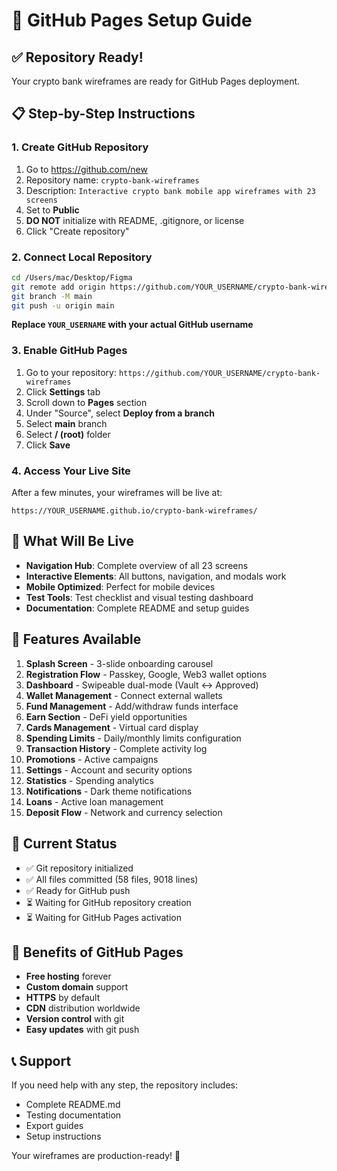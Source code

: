# 🚀 GitHub Pages Setup Guide

## ✅ Repository Ready!

Your crypto bank wireframes are ready for GitHub Pages deployment.

## 📋 Step-by-Step Instructions

### 1. Create GitHub Repository
1. Go to https://github.com/new
2. Repository name: `crypto-bank-wireframes`
3. Description: `Interactive crypto bank mobile app wireframes with 23 screens`
4. Set to **Public**
5. **DO NOT** initialize with README, .gitignore, or license
6. Click "Create repository"

### 2. Connect Local Repository
```bash
cd /Users/mac/Desktop/Figma
git remote add origin https://github.com/YOUR_USERNAME/crypto-bank-wireframes.git
git branch -M main
git push -u origin main
```

**Replace `YOUR_USERNAME` with your actual GitHub username**

### 3. Enable GitHub Pages
1. Go to your repository: `https://github.com/YOUR_USERNAME/crypto-bank-wireframes`
2. Click **Settings** tab
3. Scroll down to **Pages** section
4. Under "Source", select **Deploy from a branch**
5. Select **main** branch
6. Select **/ (root)** folder
7. Click **Save**

### 4. Access Your Live Site
After a few minutes, your wireframes will be live at:
```
https://YOUR_USERNAME.github.io/crypto-bank-wireframes/
```

## 🎯 What Will Be Live

- **Navigation Hub**: Complete overview of all 23 screens
- **Interactive Elements**: All buttons, navigation, and modals work
- **Mobile Optimized**: Perfect for mobile devices
- **Test Tools**: Test checklist and visual testing dashboard
- **Documentation**: Complete README and setup guides

## 📱 Features Available

1. **Splash Screen** - 3-slide onboarding carousel
2. **Registration Flow** - Passkey, Google, Web3 wallet options
3. **Dashboard** - Swipeable dual-mode (Vault ↔ Approved)
4. **Wallet Management** - Connect external wallets
5. **Fund Management** - Add/withdraw funds interface
6. **Earn Section** - DeFi yield opportunities
7. **Cards Management** - Virtual card display
8. **Spending Limits** - Daily/monthly limits configuration
9. **Transaction History** - Complete activity log
10. **Promotions** - Active campaigns
11. **Settings** - Account and security options
12. **Statistics** - Spending analytics
13. **Notifications** - Dark theme notifications
14. **Loans** - Active loan management
15. **Deposit Flow** - Network and currency selection

## 🔧 Current Status

- ✅ Git repository initialized
- ✅ All files committed (58 files, 9018 lines)
- ✅ Ready for GitHub push
- ⏳ Waiting for GitHub repository creation
- ⏳ Waiting for GitHub Pages activation

## 🎉 Benefits of GitHub Pages

- **Free hosting** forever
- **Custom domain** support
- **HTTPS** by default
- **CDN** distribution worldwide
- **Version control** with git
- **Easy updates** with git push

## 📞 Support

If you need help with any step, the repository includes:
- Complete README.md
- Testing documentation
- Export guides
- Setup instructions

Your wireframes are production-ready! 🚀
